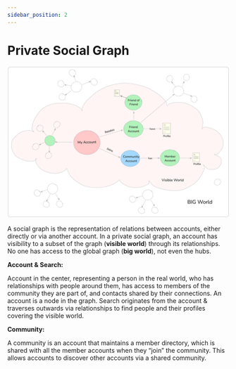 ```yaml
---
sidebar_position: 2
---
```


# Private Social Graph
![image](../static/img/visible_world.png)

A social graph is the representation of relations between accounts, either directly or via another account.
In a private social graph, an account has visibility to a subset of the graph (**visible world**) through its relationships. No one has access to the global graph (**big world**), not even the hubs.


**Account & Search:**

Account in the center, representing a person in the real world, who has relationships with people around them, has access to members of the community they are part of, and contacts shared by their connections.
An account is a node in the graph. Search originates from the account & traverses outwards via relationships to find people and their profiles covering the visible world. 

**Community:**

A community is an account that maintains a member directory, which is shared with all the member accounts when they “join” the community. This allows accounts to discover other accounts via a shared community.
